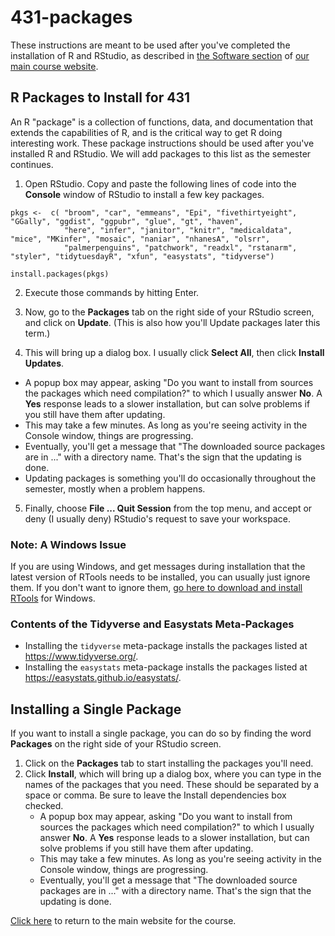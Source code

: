 # 431-packages

These instructions are meant to be used after you've completed the installation of R and RStudio, as described in [the Software section](https://thomaselove.github.io/431-2024/software.html) of [our main course website](https://thomaselove.github.io/431-2024).

## R Packages to Install for 431

An R "package" is a collection of functions, data, and documentation that extends the capabilities of R, and is the critical way to get R doing interesting work. These package instructions should be used after you've installed R and RStudio. We will add packages to this list as the semester continues.

1. Open RStudio. Copy and paste the following lines of code into the **Console** window of RStudio to install a few key packages.

```
pkgs <-  c( "broom", "car", "emmeans", "Epi", "fivethirtyeight", "GGally", "ggdist", "ggpubr", "glue", "gt", "haven",
            "here", "infer", "janitor", "knitr", "medicaldata", "mice", "MKinfer", "mosaic", "naniar", "nhanesA", "olsrr",
            "palmerpenguins", "patchwork", "readxl", "rstanarm", "styler", "tidytuesdayR", "xfun", "easystats", "tidyverse")

install.packages(pkgs)
```

2.  Execute those commands by hitting Enter.

3.  Now, go to the **Packages** tab on the right side of your RStudio screen, and click on **Update**. (This is also how you'll Update packages later this term.)

4.  This will bring up a dialog box. I usually click **Select All**, then click **Install Updates**. 
- A popup box may appear, asking "Do you want to install from sources the packages which need compilation?" to which I usually answer **No**. A **Yes** response leads to a slower installation, but can solve problems if you still have them after updating.
- This may take a few minutes. As long as you're seeing activity in the Console window, things are progressing.
- Eventually, you'll get a message that "The downloaded source packages are in ..." with a directory name. That's the sign that the updating is done.
- Updating packages is something you'll do occasionally throughout the semester, mostly when a problem happens.

5.  Finally, choose **File ... Quit Session** from the top menu, and accept or deny (I usually deny) RStudio's request to save your workspace.

### Note: A Windows Issue

If you are using Windows, and get messages during installation that the latest version of RTools needs to be installed, you can usually just ignore them. If you don't want to ignore them, [go here to download and install RTools](https://cran.r-project.org/bin/windows/Rtools/) for Windows.

### Contents of the Tidyverse and Easystats Meta-Packages

- Installing the `tidyverse` meta-package installs the packages listed at https://www.tidyverse.org/.
- Installing the `easystats` meta-package installs the packages listed at https://easystats.github.io/easystats/.

## Installing a Single Package

If you want to install a single package, you can do so by finding the word **Packages** on the right side of your RStudio screen. 

1. Click on the **Packages** tab to start installing the packages you'll need. 
2. Click **Install**, which will bring up a dialog box, where you can type in the names of the packages that you need. These should be separated by a space or comma. Be sure to leave the Install dependencies box checked.
    - A popup box may appear, asking "Do you want to install from sources the packages which need compilation?" to which I usually answer **No**. A **Yes** response leads to a slower installation, but can solve problems if you still have them after updating.
    - This may take a few minutes. As long as you're seeing activity in the Console window, things are progressing.
    - Eventually, you'll get a message that "The downloaded source packages are in ..." with a directory name. That's the sign that the updating is done.

[Click here](https://thomaselove.github.io/431-2024/) to return to the main website for the course.

